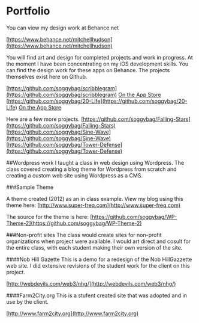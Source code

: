# Portfolio

You can view my design work at Behance.net

[https://www.behance.net/mitchellhudson](https://www.behance.net/mitchellhudson)

You will find art and design for completed projects and work in progress. At the moment I have been concentrating on my iOS
development skills. You can find the design work for these apps on Behance. The projects themselves exist here on Github. 

[https://github.com/soggybag/scribblegram](https://github.com/soggybag/scribblegram)
[On the App Store](https://itunes.apple.com/us/app/scribblegram/id955086437?mt=8&uo=4)
[https://github.com/soggybag/20-Life](https://github.com/soggybag/20-Life)
[On the App Store](https://itunes.apple.com/us/app/20-life/id954969580?mt=8&uo=4)

Here are a few more projects. 
[https://github.com/soggybag/Falling-Stars](https://github.com/soggybag/Falling-Stars)
[https://github.com/soggybag/Sine-Wave](https://github.com/soggybag/Sine-Wave)
[https://github.com/soggybag/Tower-Defense](https://github.com/soggybag/Tower-Defense)

##Wordpress work
I taught a class in web design using Wordpress. The class covered creating a blog theme for Wordpress from scratch and 
creating a custom web site using Wordpress as a CMS. 

###Sample Theme

A theme created (2012) as an in class example. View my blog using this theme here:
[http://www.super-freq.com](http://www.super-freq.com)

The source for the theme is here:
[https://github.com/soggybag/WP-Theme-2](https://github.com/soggybag/WP-Theme-2)

###Non-profit sites
The class would create sites for non-profit organizations when project were available. I would art direct and cosult for 
the entire class, with each student making their own version of the site. 

####Nob Hill Gazette
This is a demo for a redesign of the Nob HillGazzette web site. I did extensive revisions of the student work for the 
client on this project. 

[http://webdevils.com/web3/nhg/](http://webdevils.com/web3/nhg/)

####Farm2City.org
This is a stufent created site that was adopted and in use by the client. 

[http://www.farm2city.org](http://www.farm2city.org)


